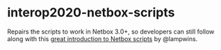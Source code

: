 # interop2020-netbox-scripts

Repairs the scripts to work in Netbox 3.0+, so developers can still follow along with this [great introduction to Netbox scripts](https://www.youtube.com/watch?v=mjyEJHUDpfk&t=140s) by @lampwins.

